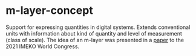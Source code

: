 # m-layer-concept
Support for expressing quantities in digital systems. Extends conventional units with information about kind of quantity and level of measurement (class of scale). The idea of an m-layer was presented in a [paper](http://dx.doi.org/10.1016/j.measen.2021.100102) to the 2021 IMEKO World Congress.
